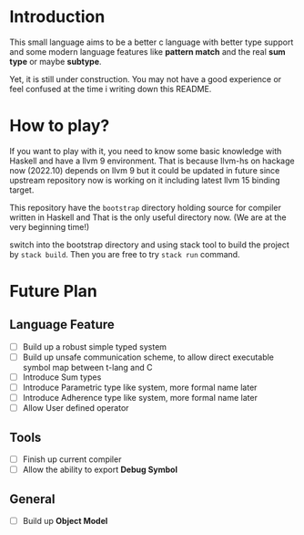 # Introduction

This small language aims to be a better c language with better type support and some
modern language features like **pattern match** and the real **sum type** or maybe **subtype**.

Yet, it is still under construction. You may not have a good experience or feel confused
at the time i writing down this README.

# How to play?

If you want to play with it, you need to know some basic knowledge with Haskell and have
a llvm 9 environment. That is because llvm-hs on hackage now (2022.10) depends on llvm 9 but
it could be updated in future since upstream repository now is working on it including
latest llvm 15 binding target.

This repository have the `bootstrap` directory holding source for compiler written in Haskell and That is
the only useful directory now. (We are at the very beginning time!)

switch into the bootstrap directory and using stack tool to build the project by `stack build`.
Then you are free to try `stack run` command.

# Future Plan

## Language Feature

- [ ] Build up a robust simple typed system
- [ ] Build up unsafe communication scheme, to allow direct executable symbol map between t-lang and C
- [ ] Introduce Sum types
- [ ] Introduce Parametric type like system, more formal name later
- [ ] Introduce Adherence type like system, more formal name later
- [ ] Allow User defined operator

## Tools

- [ ] Finish up current compiler
- [ ] Allow the ability to export **Debug Symbol**

## General

- [ ] Build up **Object Model**
